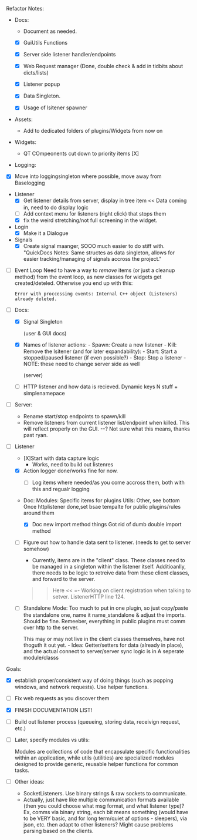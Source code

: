 Refactor Notes:

- Docs:
  - Document as needed.
  - [X] GuiUtils Functions

  - [X] Server side listener handler/endpoints 
  - [X] Web Request manager (Done, double check & add in tidbits about dicts/lists)
   - [X] Listener popup
   - [X] Data Singleton.
   - [X] Usage of lsitener spawner

 - Assets: 
     - Add to dedicated folders of plugins/Widgets from now on

 - Widgets:
     - QT COmpeonents cut down to priority items
      [X]


 - Logging:
  - [X] Move into loggingsingleton where possible, move away from Baselogging

 - Listener
     - [X] Get listener details from server, display in tree item << Data coming in, need to do display logic
     - [ ] Add context menu for listeners (right click) that stops them
     - [X] fix the weird stretching/not full screening in the widget.

 - Login
     - [X] Make it a Dialogue

  - Signals
      - [X] Create signal maanger, SOOO much easier to do stiff with. 
      "QuickDocs Notes: Same structes as data singleton, allows for easier tracking/managing of signals accross the project."

  - [ ] Event Loop
      Need to have a way to *remove* items (or just a cleanup method) from the event loop, as new classes for widgets get created/deteled. Otherwise you end up with this:
      
      `Error with proccessing events: Internal C++ object (Listeners) already deleted.`

  - [ ] Docs:
    - [X] Signal Singleton

      (user & GUI docs)
    - [X] Names of listener actions:
          - Spawn: Create a new listener
          - Kill: Remove the lsitener
          (and for later expandability):
          - Start: Start a stopped/paused listener (if even possible?)
          - Stop: Stop a listener
          - NOTE: these need to change server side as well


      (server)
    - [ ] HTTP listener and how data is recieved. Dynamic keys N stuff + simplenamepace

  - [ ] Server:
     - Rename start/stop endpoints to spawn/kill
     - Remove listeners from current listener list/endpoint when killed. This will reflect
        properly on the GUI. --? Not sure what this means, thanks past ryan.

  - [ ] Listener
      - [X]Start with data capture logic
          - Works, need to build out listenres

      - [X] Action logger done/works fine for now. 
          - [ ] Log items where needed/as you come accross them, both with this and regualr logging


      - Doc: 
          Modules: Specific items for plugins
          Utils: Other, see bottom
          Once httplistener done,set bsae tempalte for public plugins/rules around them


         - [X] Doc new import method things
              Got rid of dumb double import method

      - [ ] Figure out how to handle data sent to listener. (needs to get to server somehow)
        - Currently, items are in the "client" class. These classes need to be managed in a singleton within the listener itself. Additioanlly, there needs to be logic to retreive data from these client classes, and forward to the server. 

        >> Here <<
        =- Working on client registration when talking to setver. ListenerHTTP line 124. 

      - [ ] Standalone Mode:
          Too much to put in one plugin, so just copy/paste the standalone one, name it name_standalone & adjust the imports. Should be fine.
          Remeeber, everything in public plugins must comm over http to the server.
      

        This may or may not live in the client classes themselves, have not thoguth it out yet.
            - Idea: Getter/setters for data (already in place), and the actual connect to server/server sync logic is in
                A seperate module/classs
      

Goals:
 - [X] establish proper/consistent way of doing things (such as popping windows, and network requests).
    Use helper functions.

- [ ] Fix web requests as you discover them 
 - [X] FINISH DOCUMENTATION LIST! 
 - [ ] Build out listener process (queueing, storing data, receivign request, etc.)

- [ ] Later, specify modules vs utils:

    Modules are collections of code that encapsulate specific functionalities within an application, while utils (utilities) are specialized modules designed to provide generic, reusable helper functions for common tasks.


- [ ] Other ideas:
  - SocketListeners. Use binary strings & raw sockets to communicate. 
  - Actually, just have like multiple communication formats available (then you could choose what msg format, and what listener type)?
    Ex, comms via binary string, each bit means something (would have to be VERY basic, and for long term/quiet af options - sleepers), via json, etc. then adapt to other listeners? Might cause problems parsing based on the clients. 
